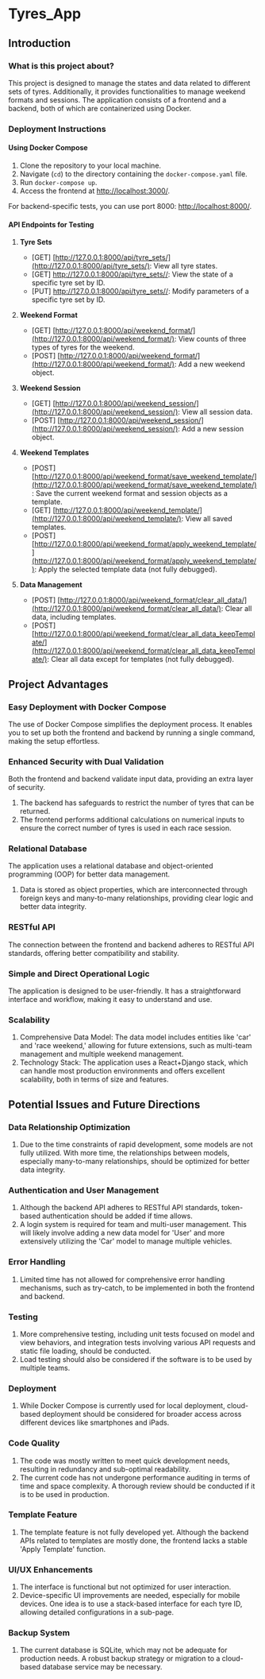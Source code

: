 # Tyres_App
 
## Introduction

### What is this project about?

This project is designed to manage the states and data related to different sets of tyres. Additionally, it provides functionalities to manage weekend formats and sessions. The application consists of a frontend and a backend, both of which are containerized using Docker.

### Deployment Instructions

#### Using Docker Compose

1. Clone the repository to your local machine.
2. Navigate (`cd`) to the directory containing the `docker-compose.yaml` file.
3. Run `docker-compose up`.
4. Access the frontend at [http://localhost:3000/](http://localhost:3000/).

For backend-specific tests, you can use port 8000: [http://localhost:8000/](http://localhost:8000/).

#### API Endpoints for Testing

1. **Tyre Sets**
    - [GET] [http://127.0.0.1:8000/api/tyre_sets/](http://127.0.0.1:8000/api/tyre_sets/): View all tyre states.
    - [GET] [http://127.0.0.1:8000/api/tyre_sets/<id>/](http://127.0.0.1:8000/api/tyre_sets/<id>/): View the state of a specific tyre set by ID.
    - [PUT] [http://127.0.0.1:8000/api/tyre_sets/<id>/](http://127.0.0.1:8000/api/tyre_sets/<id>/): Modify parameters of a specific tyre set by ID.

2. **Weekend Format**
    - [GET] [http://127.0.0.1:8000/api/weekend_format/](http://127.0.0.1:8000/api/weekend_format/): View counts of three types of tyres for the weekend.
    - [POST] [http://127.0.0.1:8000/api/weekend_format/](http://127.0.0.1:8000/api/weekend_format/): Add a new weekend object.

3. **Weekend Session**
    - [GET] [http://127.0.0.1:8000/api/weekend_session/](http://127.0.0.1:8000/api/weekend_session/): View all session data.
    - [POST] [http://127.0.0.1:8000/api/weekend_session/](http://127.0.0.1:8000/api/weekend_session/): Add a new session object.

4. **Weekend Templates**
    - [POST] [http://127.0.0.1:8000/api/weekend_format/save_weekend_template/](http://127.0.0.1:8000/api/weekend_format/save_weekend_template/): Save the current weekend format and session objects as a template.
    - [GET] [http://127.0.0.1:8000/api/weekend_template/](http://127.0.0.1:8000/api/weekend_template/): View all saved templates.
    - [POST] [http://127.0.0.1:8000/api/weekend_format/apply_weekend_template/](http://127.0.0.1:8000/api/weekend_format/apply_weekend_template/): Apply the selected template data (not fully debugged).

5. **Data Management**
    - [POST] [http://127.0.0.1:8000/api/weekend_format/clear_all_data/](http://127.0.0.1:8000/api/weekend_format/clear_all_data/): Clear all data, including templates.
    - [POST] [http://127.0.0.1:8000/api/weekend_format/clear_all_data_keepTemplate/](http://127.0.0.1:8000/api/weekend_format/clear_all_data_keepTemplate/): Clear all data except for templates (not fully debugged).
## Project Advantages

### Easy Deployment with Docker Compose

The use of Docker Compose simplifies the deployment process. It enables you to set up both the frontend and backend by running a single command, making the setup effortless.

### Enhanced Security with Dual Validation

Both the frontend and backend validate input data, providing an extra layer of security.

1. The backend has safeguards to restrict the number of tyres that can be returned.
2. The frontend performs additional calculations on numerical inputs to ensure the correct number of tyres is used in each race session.

### Relational Database

The application uses a relational database and object-oriented programming (OOP) for better data management.

1. Data is stored as object properties, which are interconnected through foreign keys and many-to-many relationships, providing clear logic and better data integrity.

### RESTful API

The connection between the frontend and backend adheres to RESTful API standards, offering better compatibility and stability.

### Simple and Direct Operational Logic

The application is designed to be user-friendly. It has a straightforward interface and workflow, making it easy to understand and use.

### Scalability

1. Comprehensive Data Model: The data model includes entities like 'car' and 'race weekend,' allowing for future extensions, such as multi-team management and multiple weekend management.
2. Technology Stack: The application uses a React+Django stack, which can handle most production environments and offers excellent scalability, both in terms of size and features.
## Potential Issues and Future Directions

### Data Relationship Optimization

1. Due to the time constraints of rapid development, some models are not fully utilized. With more time, the relationships between models, especially many-to-many relationships, should be optimized for better data integrity.

### Authentication and User Management

1. Although the backend API adheres to RESTful API standards, token-based authentication should be added if time allows.
2. A login system is required for team and multi-user management. This will likely involve adding a new data model for 'User' and more extensively utilizing the 'Car' model to manage multiple vehicles.

### Error Handling

1. Limited time has not allowed for comprehensive error handling mechanisms, such as try-catch, to be implemented in both the frontend and backend.

### Testing

1. More comprehensive testing, including unit tests focused on model and view behaviors, and integration tests involving various API requests and static file loading, should be conducted.
2. Load testing should also be considered if the software is to be used by multiple teams.

### Deployment

1. While Docker Compose is currently used for local deployment, cloud-based deployment should be considered for broader access across different devices like smartphones and iPads.

### Code Quality

1. The code was mostly written to meet quick development needs, resulting in redundancy and sub-optimal readability.
2. The current code has not undergone performance auditing in terms of time and space complexity. A thorough review should be conducted if it is to be used in production.

### Template Feature

1. The template feature is not fully developed yet. Although the backend APIs related to templates are mostly done, the frontend lacks a stable 'Apply Template' function.

### UI/UX Enhancements

1. The interface is functional but not optimized for user interaction.
2. Device-specific UI improvements are needed, especially for mobile devices. One idea is to use a stack-based interface for each tyre ID, allowing detailed configurations in a sub-page.

### Backup System

1. The current database is SQLite, which may not be adequate for production needs. A robust backup strategy or migration to a cloud-based database service may be necessary.
